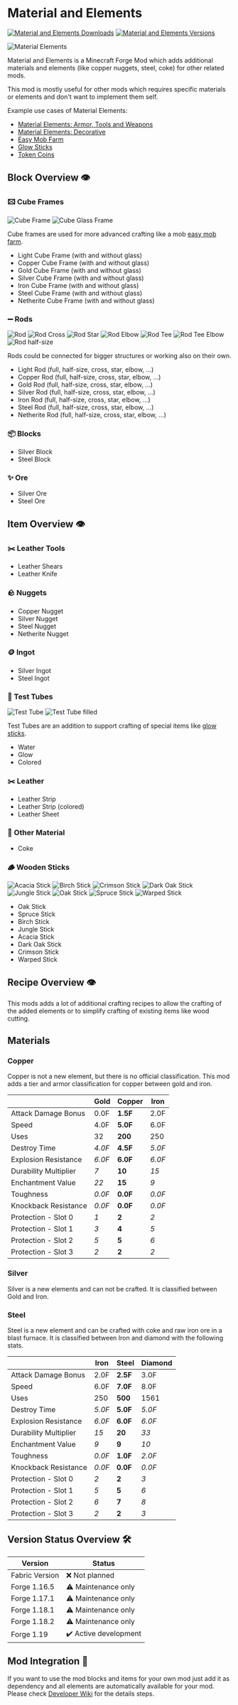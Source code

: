 # Material and Elements

[![Material and Elements Downloads](http://cf.way2muchnoise.eu/full_541620_downloads.svg)](https://www.curseforge.com/minecraft/mc-mods/material-elements)
[![Material and Elements Versions](http://cf.way2muchnoise.eu/versions/Minecraft_541620_all.svg)](https://www.curseforge.com/minecraft/mc-mods/material-elements)

![Material Elements][logo]

Material and Elements is a Minecraft Forge Mod which adds additional materials and elements (like copper nuggets, steel, coke) for other related mods.

This mod is mostly useful for other mods which requires specific materials or elements and don't want to implement them self.

Example use cases of Material Elements:

- [Material Elements: Armor, Tools and Weapons][material-elements-armor-tools-and-weapons]
- [Material Elements: Decorative][material-elements-decorative]
- [Easy Mob Farm][easy-mob-farm]
- [Glow Sticks][glow-sticks]
- [Token Coins][token-coins]

## Block Overview 👁️

### 🖾 Cube Frames

![Cube Frame][cube_frame] ![Cube Glass Frame][cube_glass_frame]

Cube frames are used for more advanced crafting like a mob [easy mob farm][easy-mob-farm].

- Light Cube Frame (with and without glass)
- Copper Cube Frame (with and without glass)
- Gold Cube Frame (with and without glass)
- Silver Cube Frame (with and without glass)
- Iron Cube Frame (with and without glass)
- Steel Cube Frame (with and without glass)
- Netherite Cube Frame (with and without glass)

### ➖ Rods

![Rod][rod] ![Rod Cross][rod_cross] ![Rod Star][rod_star] ![Rod Elbow][rod_elbow] ![Rod Tee][rod_tee] ![Rod Tee Elbow][rod_tee_elbow] ![Rod half-size][rod_half_size]

Rods could be connected for bigger structures or working also on their own.

- Light Rod (full, half-size, cross, star, elbow, ...)
- Copper Rod (full, half-size, cross, star, elbow, ...)
- Gold Rod (full, half-size, cross, star, elbow, ...)
- Silver Rod (full, half-size, cross, star, elbow, ...)
- Iron Rod (full, half-size, cross, star, elbow, ...)
- Steel Rod (full, half-size, cross, star, elbow, ...)
- Netherite Rod (full, half-size, cross, star, elbow, ...)

### 📦 Blocks

- Silver Block
- Steel Block

### ✨ Ore

- Silver Ore
- Steel Ore

## Item Overview 👁️

### ✂️ Leather Tools

- Leather Shears
- Leather Knife

### 🪨 Nuggets

- Copper Nugget
- Silver Nugget
- Steel Nugget
- Netherite Nugget

### 🪙 Ingot

- Silver Ingot
- Steel Ingot

### 🧪 Test Tubes

![Test Tube][test_tube] ![Test Tube filled][test_tube_filled]

Test Tubes are an addition to support crafting of special items like [glow sticks][glow-sticks].

- Water
- Glow
- Colored

### ✂️ Leather

- Leather Strip
- Leather Strip (colored)
- Leather Sheet

### 🔭 Other Material

- Coke

### 🪵 Wooden Sticks

![Acacia Stick][acacia_stick] ![Birch Stick][birch_stick] ![Crimson Stick][crimson_stick] ![Dark Oak Stick][dark_oak_stick] ![Jungle Stick][jungle_stick] ![Oak Stick][oak_stick] ![Spruce Stick][spruce_stick] ![Warped Stick][warped_stick]

- Oak Stick
- Spruce Stick
- Birch Stick
- Jungle Stick
- Acacia Stick
- Dark Oak Stick
- Crimson Stick
- Warped Stick

## Recipe Overview 👁️

This mods adds a lot of additional crafting recipes to allow the crafting of the added elements or to simplify crafting of existing items like wood cutting.

## Materials

### Copper

Copper is not a new element, but there is no official classification.
This mod adds a tier and armor classification for copper between gold and iron.

|                       | Gold   | Copper   | Iron   |
| --------------------- | ------ | -------- | ------ |
| Attack Damage Bonus   | 0.0F   | **1.5F** | 2.0F   |
| Speed                 | 4.0F   | **5.0F** | 6.0F   |
| Uses                  | 32     | **200**  | 250    |
| Destroy Time          | _4.0F_ | **4.5F** | _5.0F_ |
| Explosion Resistance  | _6.0F_ | **6.0F** | _6.0F_ |
| Durability Multiplier | _7_    | **10**   | _15_   |
| Enchantment Value     | _22_   | **15**   | _9_    |
| Toughness             | _0.0F_ | **0.0F** | _0.0F_ |
| Knockback Resistance  | _0.0F_ | **0.0F** | _0.0F_ |
| Protection - Slot 0   | _1_    | **2**    | _2_    |
| Protection - Slot 1   | _3_    | **4**    | _5_    |
| Protection - Slot 2   | _5_    | **5**    | _6_    |
| Protection - Slot 3   | _2_    | **2**    | _2_    |

### Silver

Silver is a new elements and can not be crafted.
It is classified between Gold and Iron.

### Steel

Steel is a new element and can be crafted with coke and raw iron ore in a blast furnace.
It is classified between Iron and diamond with the following stats.

|                       | Iron   | Steel    | Diamond |
| --------------------- | ------ | -------- | ------- |
| Attack Damage Bonus   | 2.0F   | **2.5F** | 3.0F    |
| Speed                 | 6.0F   | **7.0F** | 8.0F    |
| Uses                  | 250    | **500**  | 1561    |
| Destroy Time          | _5.0F_ | **5.0F** | _5.0F_  |
| Explosion Resistance  | _6.0F_ | **6.0F** | _6.0F_  |
| Durability Multiplier | _15_   | **20**   | _33_    |
| Enchantment Value     | _9_    | **9**    | _10_    |
| Toughness             | _0.0F_ | **1.0F** | _2.0F_  |
| Knockback Resistance  | _0.0F_ | **0.0F** | _0.0F_  |
| Protection - Slot 0   | _2_    | **2**    | _3_     |
| Protection - Slot 1   | _5_    | **5**    | _6_     |
| Protection - Slot 2   | _6_    | **7**    | _8_     |
| Protection - Slot 3   | _2_    | **2**    | _3_     |

## Version Status Overview 🛠️

| Version        | Status                |
| -------------- | --------------------- |
| Fabric Version | ❌ Not planned        |
| Forge 1.16.5   | ⚠️ Maintenance only   |
| Forge 1.17.1   | ⚠️ Maintenance only   |
| Forge 1.18.1   | ⚠️ Maintenance only   |
| Forge 1.18.2   | ⚠️ Maintenance only   |
| Forge 1.19     | ✔️ Active development |

## Mod Integration 🚀

If you want to use the mod blocks and items for your own mod just add it as dependency and all elements are automatically available for your mod.
Please check [Developer Wiki][dev-wiki] for the details steps.

[acacia_stick]: examples/item/small/acacia_stick.png
[birch_stick]: examples/item/small/birch_stick.png
[crimson_stick]: examples/item/small/crimson_stick.png
[cube_frame]: examples/block/small/cube_frame.png
[cube_glass_frame]: examples/block/small/cube_glass_frame.png
[dark_oak_stick]: examples/item/small/dark_oak_stick.png
[dev-wiki]: https://github.com/MarkusBordihn/BOs-Material-Elements/wiki
[jungle_stick]: examples/item/small/jungle_stick.png
[logo]: examples/material-elements.gif
[oak_stick]: examples/item/small/oak_stick.png
[rod]: examples/block/small/rod.png
[rod_cross]: examples/block/small/rod_cross.png
[rod_elbow]: examples/block/small/rod_elbow.png
[rod_half_size]: examples/block/small/rod_half_size.png
[rod_star]: examples/block/small/rod_star.png
[rod_tee]: examples/block/small/rod_tee.png
[rod_tee_elbow]: examples/block/small/rod_tee_elbow.png
[spruce_stick]: examples/item/small/spruce_stick.png
[test_tube]: examples/item/small/test_tube.png
[test_tube_filled]: examples/item/small/test_tube_filled.png
[warped_stick]: examples/item/small/warped_stick.png
[easy-mob-farm]: https://www.curseforge.com/minecraft/mc-mods/easy-mob-farm
[glow-sticks]: https://www.curseforge.com/minecraft/mc-mods/glow-sticks
[token-coins]: https://www.curseforge.com/minecraft/mc-mods/token-coins
[material-elements-armor-tools-and-weapons]: https://www.curseforge.com/minecraft/mc-mods/material-elements-armor-tools-and-weapons
[material-elements-decorative]: https://www.curseforge.com/minecraft/mc-mods/material-elements-decorative
[material-elements]: https://www.curseforge.com/minecraft/mc-mods/material-elements
